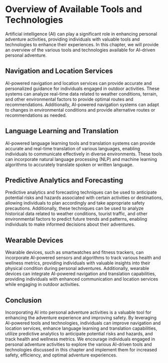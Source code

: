 Overview of Available Tools and Technologies
================================================================================================================

Artificial intelligence (AI) can play a significant role in enhancing personal adventure activities, providing individuals with valuable tools and technologies to enhance their experiences. In this chapter, we will provide an overview of the various tools and technologies available for AI-driven personal adventure.

Navigation and Location Services
--------------------------------

AI-powered navigation and location services can provide accurate and personalized guidance for individuals engaged in outdoor activities. These systems can analyze real-time data related to weather conditions, terrain, and other environmental factors to provide optimal routes and recommendations. Additionally, AI-powered navigation systems can adapt to changes in environmental conditions and provide alternative routes or recommendations as needed.

Language Learning and Translation
---------------------------------

AI-powered language learning tools and translation systems can provide accurate and real-time translation of various languages, enabling individuals to communicate effectively in diverse environments. These tools can incorporate natural language processing (NLP) and machine learning algorithms to accurately translate spoken or written language.

Predictive Analytics and Forecasting
------------------------------------

Predictive analytics and forecasting techniques can be used to anticipate potential risks and hazards associated with certain activities or destinations, allowing individuals to plan accordingly and take appropriate safety precautions. Additionally, these techniques can be used to analyze historical data related to weather conditions, tourist traffic, and other environmental factors to predict future trends and patterns, enabling individuals to make informed decisions about their adventures.

Wearable Devices
----------------

Wearable devices, such as smartwatches and fitness trackers, can incorporate AI-powered sensors and algorithms to track various health and wellness metrics, providing individuals with valuable insights into their physical condition during personal adventures. Additionally, wearable devices can integrate AI-powered navigation and translation capabilities, providing individuals with enhanced communication and location services while engaging in outdoor activities.

Conclusion
----------

Incorporating AI into personal adventure activities is a valuable tool for enhancing the adventure experience and improving safety. By leveraging AI-powered tools and technologies, individuals can improve navigation and location services, enhance language learning and translation capabilities, utilize predictive analytics to anticipate potential risks and hazards, and track health and wellness metrics. We encourage individuals engaged in personal adventure activities to explore the various AI-driven tools and technologies discussed in this chapter and implement them for increased safety, efficiency, and optimal adventure experiences.
